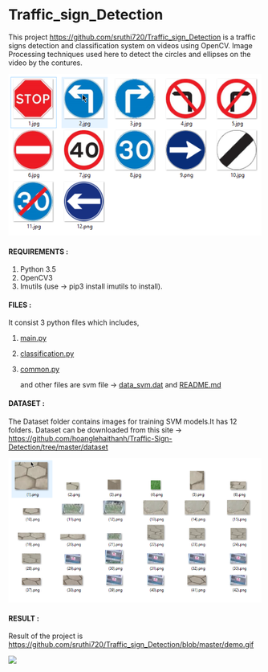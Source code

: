 # Traffic_sign_Detection

  This project https://github.com/sruthi720/Traffic_sign_Detection is a traffic signs detection and classification system on videos using OpenCV. 
   Image Processing techniques  used here to detect the circles and ellipses on the video by the contures.
   
   ![](all-signs.png)
  
  #### REQUIREMENTS :
  
   1. Python 3.5
   2. OpenCV3
   3. Imutils (use -> pip3 install imutils  to install).
   
   #### FILES :
   
   It consist 3 python files which includes,
   
   1. [main.py](main.py)
    
   2. [classification.py](classification.py)
    
   3. [common.py](common.py)
   
        and other files are svm file -> [data_svm.dat](data_svm.dat) and [README.md](README.md)
  
  #### DATASET :
  
  
   The Dataset folder contains images for training SVM models.It has 12 folders.
   Dataset can be downloaded from this site -> https://github.com/hoanglehaithanh/Traffic-Sign-Detection/tree/master/dataset
   
   
   ![](0.png)
  
  #### RESULT :
  
 
  Result of the project is https://github.com/sruthi720/Traffic_sign_Detection/blob/master/demo.gif
  
   ![](demo.gif)
 
   
   
